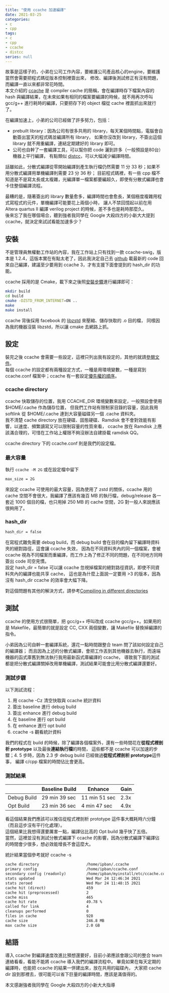 ```yaml
---
title: "使用 ccache 加速編譯"
date: 2021-03-25
categories:
- c
- cpp
tags:
- c
- cpp
- ccache
- distcc
series: null
---
```


故事是這樣子的，小弟在公司工作內容，要維護公司產品核心的engine，要維護當然會需要把程式碼從版本控制裡簽出來，
修改、編譯後測試修正有沒有問題，而編譯一直以來都非常花時間。  
本文介紹的 [ccache](https://ccache.dev/) 是 compiler cache 的簡稱，會在編譯時存下檔案內容的 hash 與編譯結果，在未來如果有相同的檔案要編譯的時候，就不用再次呼叫 gcc/g++ 進行耗時的編譯，只要把存下的 object 檔從 cache 裡面抓出來就行了。

<!--more-->

在編譯加速上，小弟的公司已經做了許多努力，包括：
* prebuilt library：因為公司有很多共用的 library，每天某個時間點，電腦會自動簽出當天的程式碼並編譯所有 library，
如果你沒改到 library，不簽出這個 library 就不用重編譯，連結定期建好的 library 即可。
* 公司也自幹了一套編譯工具，可以幫你把 code 灑到許多（一般預設是80台）機器上平行編譯，
有點類似 [distcc](https://distcc.github.io/)，可以大幅減少編譯時間。

話雖如此，分散式編譯從零開始編譯到產生執行檔仍然需要 11 分 33 秒；如果不用分散式編譯用單機編譯則需要 23 分 36 秒；
目前程式碼裡，有一些 cpp 檔不知道是不是寫太長或太複雜，光編譯單一檔案都要編超久，即使有分散式編譯也會卡住整個編譯流程。  

最糟的是，隨著簽出的 library 數量愈多，編譯時間也會愈長，某個極度複雜用程式寫程式的元件，單機編譯可能要花上兩個小時，
讓人不禁回憶起以前在用 Altera quartus II 編譯 verilog project 的時候，差不多也是耗時那麼久。  
後來忘了我在哪個場合，聽到強者我同學在 Google 大殺四方的小新大大提到 ccache，就決定來試試看能加速多少？  

## 安裝
不是管理員無權動工作站的內容，我在工作站上只有找到一款 ccache-swig，版本是 1.2.4，這版本實在有點太老了，因此我決定自己去 [github](https://github.com/ccache/ccache) 載最新的 code 回來自己編譯，建議至少要用到 ccache 3，才有支援下面會提到的 hash_dir 的功能。

ccache 採用的是 Cmake，載下來之後照[安裝步驟](https://github.com/ccache/ccache/blob/master/doc/INSTALL.md)進行編譯即可：
```bash
mkdir build
cd build
cmake -DZSTD_FROM_INTERNET=ON ..
make
make install
```

ccache 背後採用 facebook 的 [libzstd](https://github.com/facebook/zstd) 來壓縮、儲存快取的 .o 目的檔，
同樣因為我的機器沒裝 libzstd，所以讓 cmake 去網路上抓。

## 設定

裝完之後 ccache 會需要一些設定，這裡只列出我有設定的，其他的就請[參閱文件](https://ccache.dev/manual/4.2.html)。  
每個 ccache 的設定都有兩種設定方式，一種是用環境變數，一種是寫到 ccache.conf 檔案中；ccache 有一套設定[優先權的順序](https://ccache.dev/manual/4.2.html#_location_of_the_primary_configuration_file)。

### ccache directory
ccache 快取儲存的位置，我用 CCACHE_DIR 環境變數來設定，一般預設會使用 $HOME/.cache 作為儲存位置，
但我們工作站有限制家目錄的容量，因此我用 softlink 從 $HOME/.cache 連到大容量磁碟另一個 .cache 資料夾。  
我不清楚 cache directory 放在硬碟、固態硬碟、Ramdisk 會不會對效能有影響，以速度、頻繁讀寫又可以限制容量的性質來看，
ccache 放在 Ramdisk 上應該滿合理的，可惜在工作站上權限不夠沒辦法自建掛載  ramdisk QQ。  

ccache directory 下的 ccache.conf 則是我們的設定檔。

### 最大容量
執行 `ccache -M 2G` 或在設定檔中留下
```txt
max_size = 2G
```
來設定 ccache 可使用的最大容量，因為使用了 zstd 的關係，ccache 用的 cache 空間不會很大，我編譯了應該有幾百 MB 的執行檔，debug/release 各一套近 1000 個目的檔，也只用掉 250 MB 的 cache 空間，2G 對一般人來說應該很夠用了。

### hash_dir
```txt
hash_dir = false
```
在寫程式難免需要 debug build，而 debug build 會在目的檔內留下編譯時資料夾的絕對路徑，這會讓 ccache 失效，
因為在不同資料夾內的同一個檔案，會被 ccache 視為不同檔案而重編譯，而工作上為了修正不同的問題，在不同地方同時簽出 code 司空見慣。  
設定 hash_dir = false 可以讓 ccache 忽視掉檔案的絕對路徑資訊，即使不同資料夾內的編譯也能共享 cache，
這也是為什麼上面說一定要用 >3 的版本，因為沒有 hash_dir ccache 的效率會大幅下降。  

對這個問題有其他的解決方式，請參考[Compiling in different directories](https://ccache.dev/manual/4.2.html#_compiling_in_different_directories)

## 測試

ccache 的使用方式很簡單，把 gcc/g++ 呼叫改成 ccache gcc/g++。如果用的是 Makefile，最簡單的就是設定 CC, CXX 兩個變數，讓 Makefile 替換掉編譯的指令。  

小弟因為公司自幹一套編譯系統，還花一點時間跟整合 team 問了該如何設定自己的編譯器；
而且因為上述的分散式編譯，會把工作丟到其他機器去執行，而遠端機器的函式庫舊到無法執行我用最新函式庫編譯的 ccache，
導致我下面的測試都是把分散式編譯關掉改用單機編譯，測試結果可能會比用分散式編譯還要好。  

### 測試步驟
以下測試流程：
1. 用 ccache -Cz 清空快取與 ccache 統計資料
2. 簽出 baseline 進行 debug build
3. 簽出 enhance 進行 debug build
4. 在 baseline 進行 opt build
5. 在 enhance 進行 opt build
6. ccache -s 觀看統計資料

我們的程式在 build 的時候，除了編譯各個檔案外，還有一些時間花在**從程式裡剖析 prototype** 以及最後**連結執行檔**的時間，
這些都不是 ccache 可以加速的步驟；4. 5 步時，因為 2.3 步 debug build 已經做過**從程式裡剖析 prototype**這件事，
編譯 c/cpp 檔案的時間佔比會更高。  

### 測試結果

| | Baseline Build | Enhance | Gain |
|-|-|-|-|
| Debug Build | 29 min 39 sec | 11 min 51 sec | 2.3x |
| Opt Build | 23 min 36 sec | 4 min 47 sec | 4.9x |

看這個結果我們應該可以推估從程式裡剖析 prototype 這件事大概耗時六分鐘（而且這步沒有平行化處理）。  
這個結果比我想得還要厲害一點，編譯佔比高的 Opt build 幾乎快了五倍。  
當然，這裡並沒有測試分散式編譯下 ccache 的影響，因為分散式編譯下編譯佔的時間會少很多，想必效能增長不會這麼大。

統計結果當個參考就好 ccache -s
```txt
cache directory                     /home/ipban/.ccache
primary config                      /home/ipban/ccache.conf
secondary config (readonly)         /home/ipban/myinstall/etc/ccache.conf
stats updated                       Wed Mar 24 12:46:34 2021
stats zeroed                        Wed Mar 24 11:48:15 2021
cache hit (direct)                  459
cache hit (preprocessed)            2
cache miss                          465
cache hit rate                      49.78 %
called for link                     4
cleanups performed                  0
files in cache                      928
cache size                          246.8 MB
max cache size                      2.0 GB
```

## 結語

導入 ccache 對編譯速度改進比預想還要好，目前小弟應該會跟公司的整合 team 連絡看看，看能不能將 ccache 導入我們的編譯流程中。
畢竟如果在每天定期的編譯時，也能把 ccache 的結果一併建出來，放在共用的磁碟內，
大家把 cache dir 設到那裡去，很可能可以省下巨量的編譯時間，應該是滿值得的。

本文感謝強者我同學在 Google 大殺四方的小新大大指導